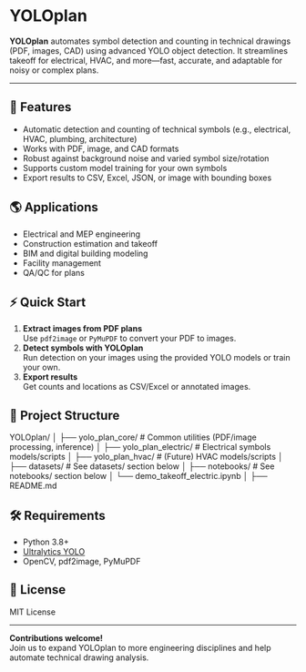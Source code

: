 # YOLOplan

**YOLOplan** automates symbol detection and counting in technical drawings (PDF, images, CAD) using advanced YOLO object detection. It streamlines takeoff for electrical, HVAC, and more—fast, accurate, and adaptable for noisy or complex plans.

---

## 🚀 Features

- Automatic detection and counting of technical symbols (e.g., electrical, HVAC, plumbing, architecture)
- Works with PDF, image, and CAD formats
- Robust against background noise and varied symbol size/rotation
- Supports custom model training for your own symbols
- Export results to CSV, Excel, JSON, or image with bounding boxes

## 🌎 Applications

- Electrical and MEP engineering
- Construction estimation and takeoff
- BIM and digital building modeling
- Facility management
- QA/QC for plans

## ⚡️ Quick Start

1. **Extract images from PDF plans**  
   Use `pdf2image` or `PyMuPDF` to convert your PDF to images.
2. **Detect symbols with YOLOplan**  
   Run detection on your images using the provided YOLO models or train your own.
3. **Export results**  
   Get counts and locations as CSV/Excel or annotated images.

## 📂 Project Structure

YOLOplan/
│
├── yolo_plan_core/           # Common utilities (PDF/image processing, inference)
│
├── yolo_plan_electric/       # Electrical symbols models/scripts
│
├── yolo_plan_hvac/           # (Future) HVAC models/scripts
│
├── datasets/                 # See datasets/ section below
│
├── notebooks/                # See notebooks/ section below
│   └── demo_takeoff_electric.ipynb
│
├── README.md


## 🛠️ Requirements

- Python 3.8+
- [Ultralytics YOLO](https://github.com/ultralytics/ultralytics)
- OpenCV, pdf2image, PyMuPDF

## 📖 License

MIT License

---

**Contributions welcome!**  
Join us to expand YOLOplan to more engineering disciplines and help automate technical drawing analysis.

